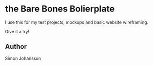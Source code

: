 # the Bare Bones Bolierplate
I use this for my test projects, mockups and basic website wireframing.

Give it a try! 

## Author
Simon Johansson
